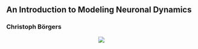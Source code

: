 
## An Introduction to Modeling Neuronal Dynamics
### Christoph Börgers


 <p align="center">
 <img src="https://github.com/aliseif321/Books/blob/main/Miller/Untitled.png?raw=true" >
 </p>
